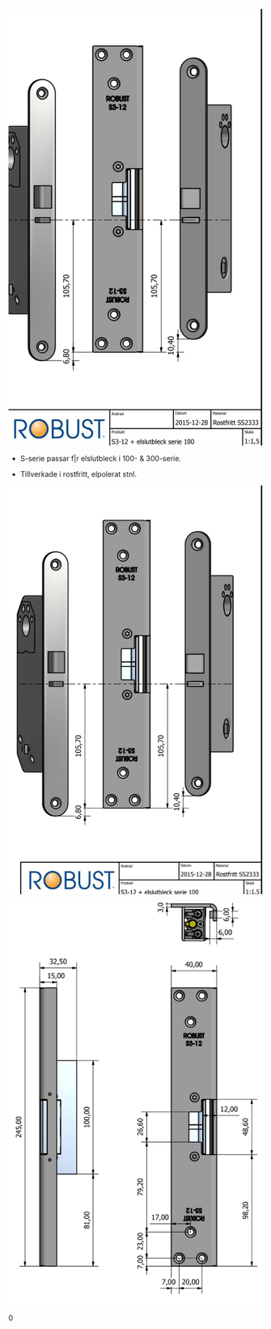 ![](_page_0_Picture_5.jpeg)

- S-serie passar f|r elslutbleck i 100- & 300-serie.

- Tillverkade i rostfritt, elpolerat stnl.

![](_page_0_Figure_2.jpeg)

![](_page_0_Figure_1.jpeg)

0